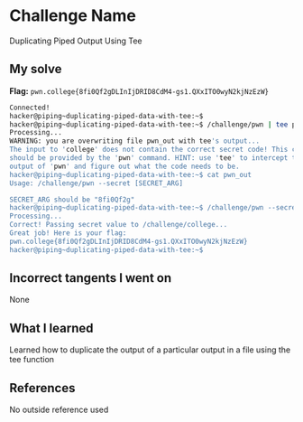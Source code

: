 # Challenge Name
Duplicating Piped Output Using Tee

## My solve
**Flag:** `pwn.college{8fi0Qf2gDLInIjDRID8CdM4-gs1.QXxITO0wyN2kjNzEzW}`

```bash
Connected!
hacker@piping~duplicating-piped-data-with-tee:~$
hacker@piping~duplicating-piped-data-with-tee:~$ /challenge/pwn | tee pwn_out | /challenge/college
Processing...
WARNING: you are overwriting file pwn_out with tee's output...
The input to 'college' does not contain the correct secret code! This code
should be provided by the 'pwn' command. HINT: use 'tee' to intercept the
output of 'pwn' and figure out what the code needs to be.
hacker@piping~duplicating-piped-data-with-tee:~$ cat pwn_out
Usage: /challenge/pwn --secret [SECRET_ARG]

SECRET_ARG should be "8fi0Qf2g"
hacker@piping~duplicating-piped-data-with-tee:~$ /challenge/pwn --secret 8fi0Qf2g | /challenge/college
Processing...
Correct! Passing secret value to /challenge/college...
Great job! Here is your flag:
pwn.college{8fi0Qf2gDLInIjDRID8CdM4-gs1.QXxITO0wyN2kjNzEzW}
hacker@piping~duplicating-piped-data-with-tee:~$
```
## Incorrect tangents I went on
None

## What I learned
Learned how to duplicate the output of a particular output in a file using the tee function

## References 
No outside reference used
